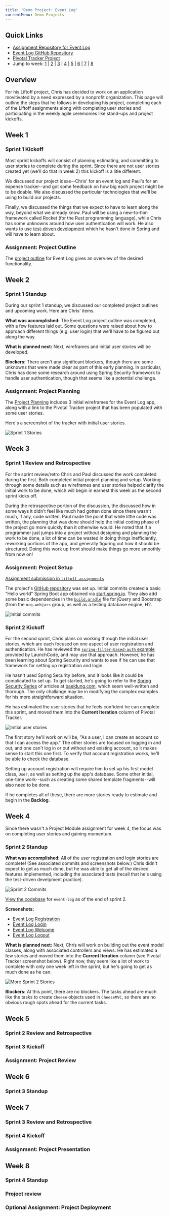 ```yaml
---
title: 'Demo Project: Event Log'
currentMenu: Demo Projects
---
```


## Quick Links

- [Assignment Repository for Event Log](https://github.com/chrisbay/liftoff-assignments)
- [Event Log GitHub Repository](https://github.com/chrisbay/event-log)
- [Pivotal Tracker Project](https://www.pivotaltracker.com/n/projects/2157573)
- Jump to week: [1](#week-1) | [2](#week-2) | [3](#week-3) | [4](#week-4) | [5](#week-5) | [6](#week-6) | [7](#week-7) | [8](#week-8)

## Overview

For his Liftoff project, Chris has decided to work on an application movitivated by a need expressed by a nonprofit organization. This page will outline the steps that he follows in developing his project, completing each of the Liftoff assignments along with completing user stories and participating in the weekly agile ceremonies like stand-ups and project kickoffs.

## Week 1

### Sprint 1 Kickoff

Most sprint kickoffs will consist of planning estimating, and committing to user stories to complete during the sprint. Since there are not user stories created yet (we'll do that in week 2) this kickoff is a litle different.

We discussed our project ideas--Chris' for an event log and Paul's for an expense tracker--and got some feedback on how big each project might be to be doable. We also discussed the particular technologies that we'll be using to build our projects.

Finally, we discussed the things that we expect to have to learn along the way, beyond what we already know. Paul will be using a new-to-him framework called Rocket (for the Rust programming language), while Chris has some unknowns around how user authentication will work. He also wants to use [test-driven development](https://en.wikipedia.org/wiki/Test-driven_development) which he hasn't done in Spring and will have to learn about.

### Assignment: Project Outline

The [project outline](https://github.com/chrisbay/liftoff-assignments/blob/master/P2-Project_Outline/) for Event Log gives an overview of the desired functionality.

## Week 2

### Sprint 1 Standup

During our sprint 1 standup, we discussed our completed project outlines and upcoming work. Here are Chris' items.

**What was accomplished:** The Event Log project outline was completed, with a few features laid out. Some questions were raised about how to approach different things (e.g. user login) that we'll have to be figured out along the way.

**What is planned next:** Next, wireframes and initial user stories will be developed.

**Blockers:** 
There aren't any significant blockers, though there are some unknowns that were made clear as part of this early planning. In particular, Chris has done some research around using Spring Security framework to handle user authentication, though that seems like a potential challenge.

### Assignment: Project Planning

The [Project Planning](https://github.com/chrisbay/liftoff-assignments/blob/master/P3-Project_Planning/) includes 3 initial wireframes for the Event Log app, along with a link to the Pivotal Tracker project that has been populated with some user stories.

Here's a screenshot of the tracker with initial user stories.

![Sprint 1 Stories](images/sprint_1_stories.png)

## Week 3

### Sprint 1 Review and Retrospective

For the sprint review/retro Chris and Paul discussed the work completed during the first. Both completed initial project planning and setup. Working through some details such as wireframes and user stories helped clarify the initial work to be done, which will begin in earnest this week as the second sprint kicks off.

During the retrospective portion of the discussion, the discussed how in some ways it didn't feel like much had gotten done since there wasn't much, if any, code written. Paul made the point that while little code was written, the planning that was done should help the initial coding phase of the project go more quickly than it otherwise would. He noted that if a programmer just jumps into a project without designing and planning the work to be done, a lot of time can be wasted in doing things inefficiently, reworking portions of the app, and generally figuring out how it should be structured. Doing this work up front should make things go more smoothly from now on!

### Assignment: Project Setup

[Assignment submission in `liftoff-assignments`](https://github.com/chrisbay/liftoff-assignments/tree/master/P4-Project_Setup)

The project's [GitHub repository](https://github.com/chrisbay/event-log) was set up. Initial commits created a basic "Hello world" Spring Boot app obtained via [start.spring.io](http://start.spring.io/). They also add some basic dependencies in the [`build.gradle`](https://github.com/chrisbay/event-log/blob/3f91742a0527a65e64678c477d50f26a98b87f3e/build.gradle) file for jQuery and Bootstrap (from the `org.webjars` group, as well as a testing database engine, H2.

![Initial commits](images/initial-commits.png)

### Sprint 2 Kickoff

For the second sprint, Chris plans on working through the initial user stories, which are each focused on one aspect of user registration and authentication. He has reviewed the [`spring-filter-based-auth` example](https://github.com/LaunchCodeEducation/spring-filter-based-auth) provided by LaunchCode, and may use that approach. However, he has been learning about Spring Security and wants to see if he can use that framework for setting up registration and login.

He hasn't used Spring Security before, and it looks like it could be complicated to set up. To get started, he's going to refer to the [Spring Security Series](http://www.baeldung.com/security-spring) of articles at [baeldung.com](http://www.baeldung.com/), which seem well-written and thorough. The only challange may be in modifying the complex examples for his more straightforward situation.

He has estimated the user stories that he feels confident he can complete this sprint, and moved them into the **Current Iteration** column of Pivotal Tracker.

![Initial user stories](images/sprint_2_stories.png)

The first story he'll work on will be, "As a user, I can create an account so that I can access the app." The other stories are focused on logging in and out, and one can't log in or out without and existing account, so it makes sense to start this one first. To verify that account registration works, he'll be able to check the database.

Setting up account registration will require him to set up his first model class, `User`, as well as setting up the app's database. Some other initial, one-time work--such as creating some shared template fragments--will also need to be done.

If he completes all of these, there are more stories ready to estimate and begin in the **Backlog**.

## Week 4

Since there wasn't a Project Module assignment for week 4, the focus was on completing user stories and gaining momentum.

### Sprint 2 Standup

**What was accomplished:** All of the user registration and login stories are complete! (See associated commits and screenshots below.) Chris didn't expect to get as much done, but he was able to get all of the desired features implemented, including the associated tests (recall that he's using the test-driven develpment practice).

![Sprint 2 Commits](images/sprint_2_commits.png)

[View the codebase](https://github.com/chrisbay/event-log/tree/189caaa1e1e8e8cae0f4a57bec71f41911d486ee) for `event-log` as of the end of sprint 2.

**Screenshots:**
- [Event Log Registration](images/event-log-register.png)
- [Event Log Login](images/event-log-login.png)
- [Event Log Welcome](images/event-log-welcome.png)
- [Event Log Logout](images/event-log-logout.png)

**What is planned next:** Next, Chris will work on building out the event model classes, along with associated controllers and views. He has estimated a few stories and moved them into the **Current Iteration** column (see Pivotal Tracker screenshot below). Right now, they seem like a lot of work to complete with only one week left in the sprint, but he's going to get as much done as he can.

![More Sprint 2 Stories](images/sprint_2_stories_2.png)

**Blockers:** At this point, there are no blockers. The tasks ahead are much like the tasks to create `Cheese` objects used in `CheeseMVC`, so there are no obvious rough spots ahead for the current tasks.

## Week 5

### Sprint 2 Review and Retrospective

### Sprint 3 Kickoff

### Assignment: Project Review

## Week 6

### Sprint 3 Standup

## Week 7

### Sprint 3 Review and Retrospective

### Sprint 4 Kickoff

### Assignment: Project Presentation

## Week 8

### Sprint 4 Standup

### Project review

### Optional Assignment: Project Deployment